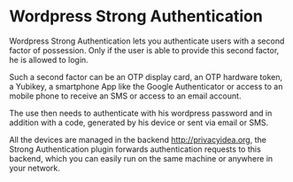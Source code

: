Wordpress Strong Authentication
===============================

Wordpress Strong Authentication lets you authenticate users with a second
factor of possession. Only if the user is able to provide this second factor,
he is allowed to login.

Such a second factor can be an OTP display card, an OTP hardware token, a Yubikey,
a smartphone App like the Google Authenticator or access to an mobile phone
to receive an SMS or access to an email account.

The use then needs to authenticate with his wordpress password and in addition with
a code, generated by his device or sent via email or SMS.

All the devices are managed in the backend http://privacyidea.org, the Strong Authentication
plugin forwards authentication requests to this backend, which you can easily run
on the same machine or anywhere in your network.


